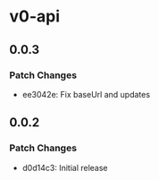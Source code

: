 # v0-api

## 0.0.3

### Patch Changes

- ee3042e: Fix baseUrl and updates

## 0.0.2

### Patch Changes

- d0d14c3: Initial release
